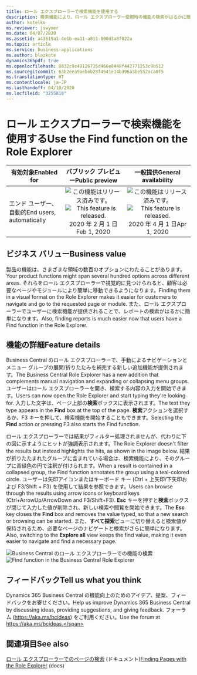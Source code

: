 ```yaml
---
title: ロール エクスプローラーで検索機能を使用する
description: 検索機能により、ロール エクスプローラー使用時の機能の検索がはるかに簡単になります。
author: kotelko
ms.reviewer: jswymer
ms.date: 04/07/2020
ms.assetid: a43619a1-4e1b-ea11-a811-000d3a8f022a
ms.topic: article
ms.service: business-applications
ms.author: blazkote
dynamics365pdf: true
ms.openlocfilehash: 8032c9c49126735d466e0448f442771253c9b512
ms.sourcegitcommit: 63b2eea9aebeb28f4541e14b396a3be552aca0f5
ms.translationtype: HT
ms.contentlocale: ja-JP
ms.lasthandoff: 04/10/2020
ms.locfileid: "3255818"
---
```

# <a name="use-the-find-function-on-the-role-explorer"></a><span data-ttu-id="89378-103">ロール エクスプローラーで検索機能を使用する</span><span class="sxs-lookup"><span data-stu-id="89378-103">Use the Find function on the Role Explorer</span></span>


| <span data-ttu-id="89378-104">有効対象</span><span class="sxs-lookup"><span data-stu-id="89378-104">Enabled for</span></span>    |  <span data-ttu-id="89378-105">パブリック プレビュー</span><span class="sxs-lookup"><span data-stu-id="89378-105">Public preview</span></span> | <span data-ttu-id="89378-106">一般提供</span><span class="sxs-lookup"><span data-stu-id="89378-106">General availability</span></span> | 
| ---------- | :----------: |:----------: |
|<span data-ttu-id="89378-107">エンド ユーザー、自動的</span><span class="sxs-lookup"><span data-stu-id="89378-107">End users, automatically</span></span>|<span data-ttu-id="89378-108">![この機能はリリース済みです。](/dynamics365-release-plan/media/green-checkmark.png "この機能はリリース済みです。")</span><span class="sxs-lookup"><span data-stu-id="89378-108">![This feature is released.](/dynamics365-release-plan/media/green-checkmark.png "This feature is released.")</span></span> <span data-ttu-id="89378-109">2020 年 2 月 1 日</span><span class="sxs-lookup"><span data-stu-id="89378-109">Feb 1, 2020</span></span>| <span data-ttu-id="89378-110">![この機能はリリース済みです。](/dynamics365-release-plan/media/green-checkmark.png "この機能はリリース済みです。")</span><span class="sxs-lookup"><span data-stu-id="89378-110">![This feature is released.](/dynamics365-release-plan/media/green-checkmark.png "This feature is released.")</span></span> <span data-ttu-id="89378-111">2020 年 4 月 1 日</span><span class="sxs-lookup"><span data-stu-id="89378-111">Apr 1, 2020</span></span>|


## <a name="business-value"></a><span data-ttu-id="89378-112">ビジネス バリュー</span><span class="sxs-lookup"><span data-stu-id="89378-112">Business value</span></span>
<!-- bv start -->
<span data-ttu-id="89378-113">製品の機能は、さまざまな領域の数百のオプションにわたることがあります。</span><span class="sxs-lookup"><span data-stu-id="89378-113">Your product functions might span several hundred options across different areas.</span></span> <span data-ttu-id="89378-114">それらをロール エクスプローラーで視覚的に見つけられると、顧客は必要なページやモジュールにより簡単に移動できるようになります。</span><span class="sxs-lookup"><span data-stu-id="89378-114">Finding them in a visual format on the Role Explorer makes it easier for customers to navigate and go to the requested page or module.</span></span> <span data-ttu-id="89378-115">また、ロール エクスプローラーでユーザーに検索機能が提供されることで、レポートの検索がはるかに簡単になります。</span><span class="sxs-lookup"><span data-stu-id="89378-115">Also, finding reports is much easier now that users have a Find function in the Role Explorer.</span></span>
<!-- bv end -->



## <a name="feature-details"></a><span data-ttu-id="89378-116">機能の詳細</span><span class="sxs-lookup"><span data-stu-id="89378-116">Feature details</span></span>
<!--feature detail start -->
<span data-ttu-id="89378-117">Business Central のロール エクスプローラーで、手動によるナビゲーションとメニュー グループの展開/折りたたみを補完する新しい追加機能が提供されます。</span><span class="sxs-lookup"><span data-stu-id="89378-117">The Business Central Role Explorer has a new addition that complements manual navigation and expanding or collapsing menu groups.</span></span> <span data-ttu-id="89378-118">ユーザーはロール エクスプローラーを開き、検索する内容の入力を開始できます。</span><span class="sxs-lookup"><span data-stu-id="89378-118">Users can now open the Role Explorer and start typing they're looking for.</span></span> <span data-ttu-id="89378-119">入力した文字は、ページ上部の**検索**ボックスに表示されます。</span><span class="sxs-lookup"><span data-stu-id="89378-119">The text they type appears in the **Find** box at the top of the page.</span></span> <span data-ttu-id="89378-120">**検索**アクションを選択するか、F3 キーを押して、検索機能を開始することもできます。</span><span class="sxs-lookup"><span data-stu-id="89378-120">Selecting the **Find** action or pressing F3 also starts the Find function.</span></span>

<span data-ttu-id="89378-121">ロール エクスプローラーでは結果がフィルター処理されませんが、代わりに下の図に示すようにヒットが強調表示されます。</span><span class="sxs-lookup"><span data-stu-id="89378-121">The Role Explorer doesn't filter the results but instead highlights the hits, as shown in the image below.</span></span> <span data-ttu-id="89378-122">結果が折りたたまれたグループに含まれている場合は、検索機能により、そのグループに青緑色の円で注釈が付けられます。</span><span class="sxs-lookup"><span data-stu-id="89378-122">When a result is contained in a collapsed group, the Find function annotates the group using a teal-colored circle.</span></span> <span data-ttu-id="89378-123">ユーザーは矢印アイコンまたはキーボード キー (Ctrl + 上矢印/下矢印および F3/Shift + F3) を使用して結果を参照できます。</span><span class="sxs-lookup"><span data-stu-id="89378-123">Users can browse through the results using arrow icons or keyboard keys (Ctrl+ArrowUp/ArrowDown and F3/Shift+F3).</span></span> <span data-ttu-id="89378-124">**Esc** キーを押すと**検索**ボックスが閉じて入力した値が削除され、新しい検索や閲覧を開始できます。</span><span class="sxs-lookup"><span data-stu-id="89378-124">The **Esc** key closes the **Find** box and removes the value typed, so that a new search or browsing can be started.</span></span> <span data-ttu-id="89378-125">また、**すべて探索**ビューに切り替えると検索値が保持されるため、必要なページのナビゲートと検索がさらに簡単になります。</span><span class="sxs-lookup"><span data-stu-id="89378-125">Also, switching to the **Explore all** view keeps the find value, making it even easier to navigate and find a necessary page.</span></span>
<!--feature detail end -->

<span data-ttu-id="89378-126">![Business Central のロール エクスプローラーでの機能の検索](media/explorer-find.png "Business Central のロール エクスプローラーでの機能の検索")</span><span class="sxs-lookup"><span data-stu-id="89378-126">![Find function in the Business Central Role Explorer](media/explorer-find.png "Find function in the Business Central Role Explorer")</span></span>
<!-- Picture 1 -->





## <a name="tell-us-what-you-think"></a><span data-ttu-id="89378-127">フィードバック</span><span class="sxs-lookup"><span data-stu-id="89378-127">Tell us what you think</span></span>
<span data-ttu-id="89378-128">Dynamics 365 Business Central の機能向上のためのアイデア、提案、フィードバックをお寄せください。</span><span class="sxs-lookup"><span data-stu-id="89378-128">Help us improve Dynamics 365 Business Central by discussing ideas, providing suggestions, and giving feedback.</span></span> <span data-ttu-id="89378-129">フォーラム (https://aka.ms/bcideas) をご利用ください。</span><span class="sxs-lookup"><span data-stu-id="89378-129">Use the forum at https://aka.ms/bcideas.</span></span>




## <a name="see-also"></a><span data-ttu-id="89378-130">関連項目</span><span class="sxs-lookup"><span data-stu-id="89378-130">See also</span></span>

<!--docs start-->
<span data-ttu-id="89378-131">[ロール エクスプローラーでのページの検索](https://docs.microsoft.com/dynamics365/business-central/ui-role-explorer) (ドキュメント)</span><span class="sxs-lookup"><span data-stu-id="89378-131">[Finding Pages with the Role Explorer](https://docs.microsoft.com/dynamics365/business-central/ui-role-explorer) (docs)</span></span>
<!--docs end-->
